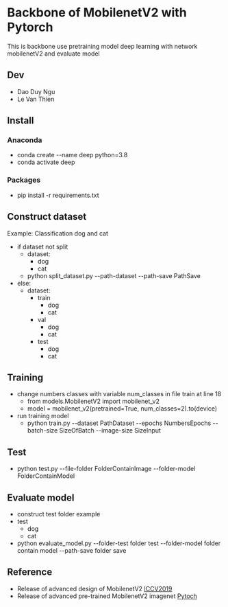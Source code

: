 # Backbone of MobilenetV2 with Pytorch
This is backbone use pretraining model deep learning with network mobilenetV2 and evaluate model
## Dev
- Dao Duy Ngu
- Le Van Thien
## Install
### Anaconda
- conda create --name deep python=3.8
- conda activate deep
### Packages
- pip install -r requirements.txt
## Construct dataset
Example: Classification dog and cat
- if dataset not split
  - dataset: 
      - dog
      - cat
  - python split_dataset.py --path-dataset <PathDataset> --path-save PathSave
- else:
  - dataset:
    - train
        - dog
        - cat
    - val
        - dog
        - cat
    - test
        - dog
        - cat
## Training
- change numbers classes with variable num_classes in file train at line 18
  - from models.MobilenetV2 import mobilenet_v2
  - model = mobilenet_v2(pretrained=True, num_classes=2).to(device)
- run training model
  - python train.py --dataset PathDataset --epochs NumbersEpochs --batch-size SizeOfBatch --image-size SizeInput
## Test
- python test.py --file-folder FolderContainImage --folder-model FolderContainModel
## Evaluate model
- construct test folder example
- test
  - dog
  - cat
- python evaluate_model.py --folder-test folder test --folder-model folder contain model --path-save folder save
## Reference
- Release of advanced design of MobilenetV2 [ICCV2019](https://arxiv.org/pdf/1801.04381.pdf)
- Release of advanced pre-trained MobilenetV2 imagenet [Pytoch](https://pytorch.org/hub/pytorch_vision_mobilenet_v2/)
